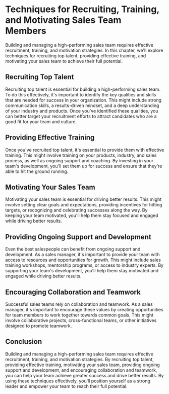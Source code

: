Techniques for Recruiting, Training, and Motivating Sales Team Members
=====================================================================================================================================

Building and managing a high-performing sales team requires effective recruitment, training, and motivation strategies. In this chapter, we'll explore techniques for recruiting top talent, providing effective training, and motivating your sales team to achieve their full potential.

Recruiting Top Talent
---------------------

Recruiting top talent is essential for building a high-performing sales team. To do this effectively, it's important to identify the key qualities and skills that are needed for success in your organization. This might include strong communication skills, a results-driven mindset, and a deep understanding of your industry and products. Once you've identified these qualities, you can better target your recruitment efforts to attract candidates who are a good fit for your team and culture.

Providing Effective Training
----------------------------

Once you've recruited top talent, it's essential to provide them with effective training. This might involve training on your products, industry, and sales process, as well as ongoing support and coaching. By investing in your team's development, you'll set them up for success and ensure that they're able to hit the ground running.

Motivating Your Sales Team
--------------------------

Motivating your sales team is essential for driving better results. This might involve setting clear goals and expectations, providing incentives for hitting targets, or recognizing and celebrating successes along the way. By keeping your team motivated, you'll help them stay focused and engaged while driving better results.

Providing Ongoing Support and Development
-----------------------------------------

Even the best salespeople can benefit from ongoing support and development. As a sales manager, it's important to provide your team with access to resources and opportunities for growth. This might include sales training workshops, mentorship programs, or access to industry experts. By supporting your team's development, you'll help them stay motivated and engaged while driving better results.

Encouraging Collaboration and Teamwork
--------------------------------------

Successful sales teams rely on collaboration and teamwork. As a sales manager, it's important to encourage these values by creating opportunities for team members to work together towards common goals. This might involve collaborative projects, cross-functional teams, or other initiatives designed to promote teamwork.

Conclusion
----------

Building and managing a high-performing sales team requires effective recruitment, training, and motivation strategies. By recruiting top talent, providing effective training, motivating your sales team, providing ongoing support and development, and encouraging collaboration and teamwork, you can help your team achieve greater success and drive better results. By using these techniques effectively, you'll position yourself as a strong leader and empower your team to reach their full potential.
